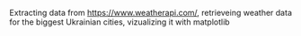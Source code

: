 
Extracting data from https://www.weatherapi.com/, retrieveing weather data for the biggest Ukrainian cities, vizualizing it with matplotlib
